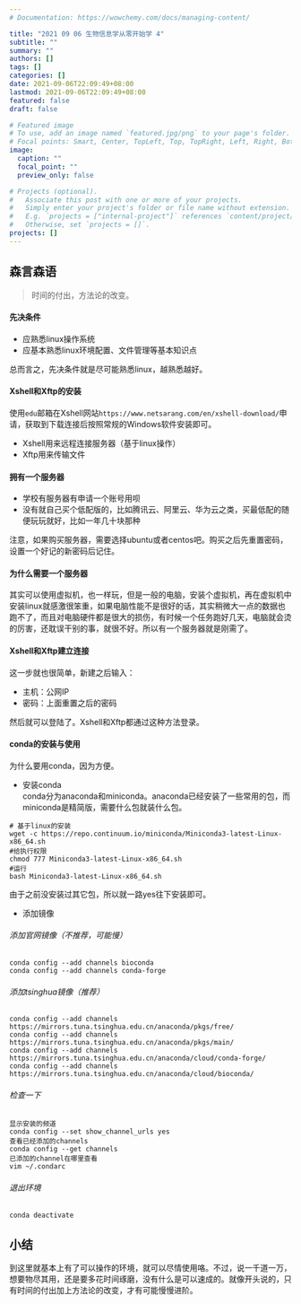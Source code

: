 ```yaml
---
# Documentation: https://wowchemy.com/docs/managing-content/

title: "2021 09 06 生物信息学从零开始学 4"
subtitle: ""
summary: ""
authors: []
tags: []
categories: []
date: 2021-09-06T22:09:49+08:00
lastmod: 2021-09-06T22:09:49+08:00
featured: false
draft: false

# Featured image
# To use, add an image named `featured.jpg/png` to your page's folder.
# Focal points: Smart, Center, TopLeft, Top, TopRight, Left, Right, BottomLeft, Bottom, BottomRight.
image:
  caption: ""
  focal_point: ""
  preview_only: false

# Projects (optional).
#   Associate this post with one or more of your projects.
#   Simply enter your project's folder or file name without extension.
#   E.g. `projects = ["internal-project"]` references `content/project/deep-learning/index.md`.
#   Otherwise, set `projects = []`.
projects: []
---
```

## 森言森语 

>时间的付出，方法论的改变。

 #### 先决条件 
 - 应熟悉linux操作系统 
 - 应基本熟悉linux环境配置、文件管理等基本知识点      
 
总而言之，先决条件就是尽可能熟悉linux，越熟悉越好。
#### Xshell和Xftp的安装 

使用`edu`邮箱在Xshell网站`https://www.netsarang.com/en/xshell-download/`申请，获取到下载连接后按照常规的Windows软件安装即可。

- Xshell用来远程连接服务器（基于linux操作） 
- Xftp用来传输文件 

#### 拥有一个服务器 

- 学校有服务器有申请一个账号用呗 
- 没有就自己买个低配版的，比如腾讯云、阿里云、华为云之类，买最低配的随便玩玩就好，比如一年几十块那种   

注意，如果购买服务器，需要选择ubuntu或者centos吧。购买之后先重置密码，设置一个好记的新密码后记住。

#### 为什么需要一个服务器 

其实可以使用虚拟机，也一样玩，但是一般的电脑，安装个虚拟机，再在虚拟机中安装linux就感激很笨重，如果电脑性能不是很好的话，其实稍微大一点的数据也跑不了，而且对电脑硬件都是很大的损伤，有时候一个任务跑好几天，电脑就会烫的厉害，还耽误干别的事，就很不好。所以有一个服务器就是刚需了。


#### Xshell和Xftp建立连接 

这一步就也很简单，新建之后输入： 
- 主机：公网IP 
- 密码：上面重置之后的密码        

然后就可以登陆了。Xshell和Xftp都通过这种方法登录。

#### conda的安装与使用 

为什么要用conda，因为方便。
- 安装conda      
conda分为anaconda和miniconda。anaconda已经安装了一些常用的包，而miniconda是精简版，需要什么包就装什么包。

```
# 基于linux的安装 
wget -c https://repo.continuum.io/miniconda/Miniconda3-latest-Linux-x86_64.sh       
#给执行权限 
chmod 777 Miniconda3-latest-Linux-x86_64.sh       
#运行       
bash Miniconda3-latest-Linux-x86_64.sh       
``` 

由于之前没安装过其它包，所以就一路yes往下安装即可。
- 添加镜像        
###### 添加官网镜像（不推荐，可能慢）       
```
conda config --add channels bioconda 
conda config --add channels conda-forge 
``` 

###### 添加tsinghua镜像（推荐） 

```
conda config --add channels https://mirrors.tuna.tsinghua.edu.cn/anaconda/pkgs/free/ 
conda config --add channels https://mirrors.tuna.tsinghua.edu.cn/anaconda/pkgs/main/ 
conda config --add channels https://mirrors.tuna.tsinghua.edu.cn/anaconda/cloud/conda-forge/ 
conda config --add channels https://mirrors.tuna.tsinghua.edu.cn/anaconda/cloud/bioconda/ 
``` 

###### 检查一下 

``` 
显示安装的频道        
conda config --set show_channel_urls yes      
查看已经添加的channels      
conda config --get channels      
已添加的channel在哪里查看      
vim ~/.condarc      
``` 

###### 退出环境 

```
conda deactivate 
```  

## 小结 

到这里就基本上有了可以操作的环境，就可以尽情使用咯。不过，说一千道一万，想要物尽其用，还是要多花时间琢磨，没有什么是可以速成的。就像开头说的，只有时间的付出加上方法论的改变，才有可能慢慢进阶。